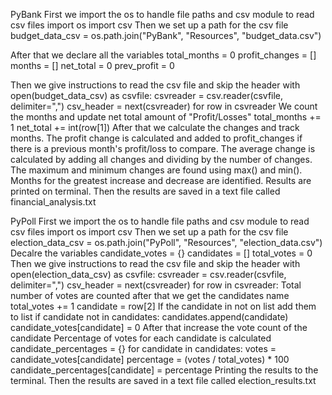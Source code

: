 PyBank
First we import the os to handle file paths and csv module to read csv files
import os
import csv
Then we set up a path for the csv file
budget_data_csv = os.path.join("PyBank", "Resources", "budget_data.csv")

After that we declare all the variables
total_months = 0
profit_changes = []
months = []
net_total = 0
prev_profit = 0

Then we give instructions to read the csv file and skip the header
with open(budget_data_csv) as csvfile:
    csvreader = csv.reader(csvfile, delimiter=",")
    csv_header = next(csvreader)
    for row in csvreader
  We count the months and update net total amount of "Profit/Losses"
  total_months += 1
        net_total += int(row[1])
  After that we calculate the changes and track months.
  The profit change is calculated and added to profit_changes if there is a previous month's profit/loss to compare.
The average change is calculated by adding all changes and dividing by the number of changes.
The maximum and minimum changes are found using max() and min().
Months for the greatest increase and decrease are identified.
Results are printed on terminal.
Then the results are saved in a text file called financial_analysis.txt

PyPoll
First we import the os to handle file paths and csv module to read csv files
import os
import csv
Then we set up a path for the csv file
election_data_csv = os.path.join("PyPoll", "Resources", "election_data.csv")
Decalre the variables
candidate_votes = {}
candidates = []
total_votes = 0
Then we give instructions to read the csv file and skip the header
with open(election_data_csv) as csvfile:
    csvreader = csv.reader(csvfile, delimiter=",")
    csv_header = next(csvreader)
    for row in csvreader:
  Total number of votes are counted after that we get the candidates name 
  total_votes += 1
        candidate = row[2]
  If the candidate in not on list add them to list
  if candidate not in candidates:
            candidates.append(candidate)
            candidate_votes[candidate] = 0
  After that increase the vote count of the  candidate
  Percentage of votes for each candidate is calculated
  candidate_percentages = {}
for candidate in candidates:
    votes = candidate_votes[candidate]
    percentage = (votes / total_votes) * 100
    candidate_percentages[candidate] = percentage
  Printing the results to the terminal.
  Then the results are saved in a text file called election_results.txt
